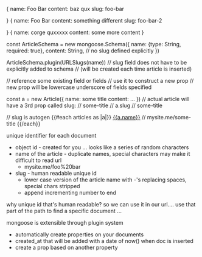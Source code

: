 {
	name: Foo Bar
	content: baz qux
	slug: foo-bar

}
{
	name: Foo Bar
	content: something different
	slug: foo-bar-2

}
{
	name: corge quxxxxx
	content: some more content
}

const ArticleSchema  = new mongoose.Schema({
	name:  {type: String, required: true},
	content: String,
	// no slug defined explicitly
})

ArticleSchema.plugin(URLSlugs(name)) // slug field does not have to be explicitly added to schema
// (will be created each time article is inserted)


// reference some existing field or fields
// use it to construct a new prop
// new prop will be lowercase underscore of fields specified

const a = new Article({
	name: some title
	content: ...
}) 
// actual article will have a 3rd prop called slug:
// some-title
// a.slug // some-title

// slug is autogen
{{#each articles as |a|}}
<a href="/{{a.slug}}">{{a.name}}</a>
// mysite.me/some-title
{{/each}}









unique identifier for each document

* object id - created for you ... looks like a series of random characters
* name of the article - duplicate names, special characters may make it difficult to read url
	* mysite.me/foo%20bar
* slug - human readable unique id
	* lower case version of the article name with -'s replacing spaces, special chars stripped
	* append incrementing number to end

why unique id that's human readable?
so we can use it in our url.... use that part of the path to find a specific document
...

mongoose is extensible through plugin system

* automatically create properties on your documents
* created_at that will be added with a date of now() when doc is inserted
* create a prop based on another property















